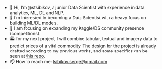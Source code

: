 - 👋 Hi, I’m @stsibikov, a junior Data Scientist with experience in data analytics, ML, DL and NLP.
- 👀 I’m interested in becoming a Data Scientist with a heavy focus on building ML/DL models.
- 🌱 I am focusing on expanding my Kaggle/DS community presence (competitions).
- :factory: for my next project, I will combine tabular, textual and imagery data to predict prices of a vital commodity. The design for the project is already drafted according to my previous works, and some specifics can be seen at [this repo](https://github.com/stsibikov/price_prediction).
- 📫 How to reach me: tsibikov.sergei@gmail.com
